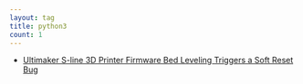 ```yaml
---
layout: tag
title: python3
count: 1
---
```


- [Ultimaker S-line 3D Printer Firmware Bed Leveling Triggers a Soft Reset Bug](https://ansonliu.com/2024/03/ultimaker-gcode-footprint-halt/)
